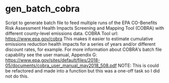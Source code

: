 # gen_batch_cobra
Script to generate batch file to feed multiple runs of the EPA 
CO-Benefits Risk Assessment Health Impacts Screening and Mapping Tool (COBRA)
with different county-level emissions data.
COBRA Tool url:
https://www.epa.gov/cobra
This makes it easier to estimate cumulative emissions reduction health impacts
for a series of years and/or different discount rates, for example.
For more information about COBRA's batch file capability see the user manual,
Appendix G:
https://www.epa.gov/sites/default/files/2018-05/documents/cobra_user_manual_may2018_508.pdf
NOTE: This is could be refactored and made into a function but this was a one-off task so 
I did not do this.
